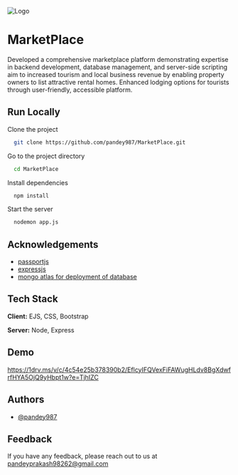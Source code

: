 
![Logo](https://upload.wikimedia.org/wikipedia/commons/thumb/6/67/Font_Awesome_5_solid_drafting-compass.svg/240px-Font_Awesome_5_solid_drafting-compass.svg.png)


# MarketPlace
Developed a comprehensive marketplace platform demonstrating expertise in backend development,
database management, and server-side scripting aim to increased tourism and local business revenue by enabling property owners to list attractive rental homes.
Enhanced lodging options for tourists through user-friendly, accessible platform.
## Run Locally

Clone the project

```bash
  git clone https://github.com/pandey987/MarketPlace.git
```

Go to the project directory

```bash
  cd MarketPlace
```

Install dependencies

```bash
  npm install
```

Start the server

```bash
  nodemon app.js
```


## Acknowledgements

 - [passportjs](https://www.passportjs.org/)
 - [expressjs](https://expressjs.com/en/5x/api.html#app)
 - [mongo atlas for deployment of database](https://www.mongodb.com/products/platform/atlas-database)


## Tech Stack

**Client:** EJS, CSS, Bootstrap

**Server:** Node, Express


## Demo

https://1drv.ms/v/c/4c54e25b378390b2/EflcyIFQVexFiFAWugHLdv8BgXdwfrfHYA5OjQ9yHbpt1w?e=TjhIZC


## Authors

- [@pandey987](https://github.com/pandey987)


## Feedback

If you have any feedback, please reach out to us at pandeyprakash98262@gmail.com

